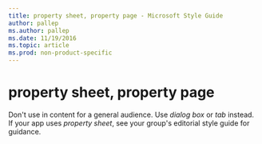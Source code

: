 ```yaml
---
title: property sheet, property page - Microsoft Style Guide
author: pallep
ms.author: pallep
ms.date: 11/19/2016
ms.topic: article
ms.prod: non-product-specific
---
```


# property sheet, property page

Don't use in content for a general audience. Use *dialog box* or *tab* instead. If your app uses *property sheet*, see your group's editorial style guide for guidance.
